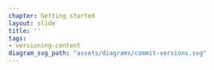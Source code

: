 ```yaml
---
chapter: Getting started
layout: slide
title: ''
tags:
- versioning-content
diagram_svg_path: "assets/diagrams/commit-versions.svg"
---
```

